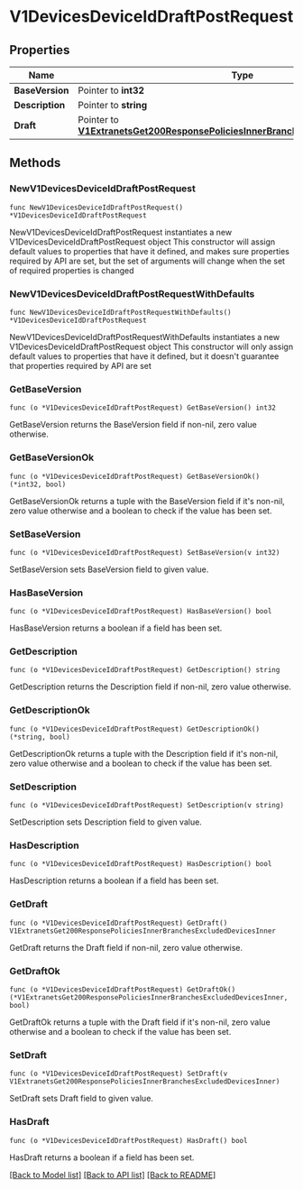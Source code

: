 # V1DevicesDeviceIdDraftPostRequest

## Properties

Name | Type | Description | Notes
------------ | ------------- | ------------- | -------------
**BaseVersion** | Pointer to **int32** |  | [optional] 
**Description** | Pointer to **string** |  | [optional] 
**Draft** | Pointer to [**V1ExtranetsGet200ResponsePoliciesInnerBranchesExcludedDevicesInner**](V1ExtranetsGet200ResponsePoliciesInnerBranchesExcludedDevicesInner.md) |  | [optional] 

## Methods

### NewV1DevicesDeviceIdDraftPostRequest

`func NewV1DevicesDeviceIdDraftPostRequest() *V1DevicesDeviceIdDraftPostRequest`

NewV1DevicesDeviceIdDraftPostRequest instantiates a new V1DevicesDeviceIdDraftPostRequest object
This constructor will assign default values to properties that have it defined,
and makes sure properties required by API are set, but the set of arguments
will change when the set of required properties is changed

### NewV1DevicesDeviceIdDraftPostRequestWithDefaults

`func NewV1DevicesDeviceIdDraftPostRequestWithDefaults() *V1DevicesDeviceIdDraftPostRequest`

NewV1DevicesDeviceIdDraftPostRequestWithDefaults instantiates a new V1DevicesDeviceIdDraftPostRequest object
This constructor will only assign default values to properties that have it defined,
but it doesn't guarantee that properties required by API are set

### GetBaseVersion

`func (o *V1DevicesDeviceIdDraftPostRequest) GetBaseVersion() int32`

GetBaseVersion returns the BaseVersion field if non-nil, zero value otherwise.

### GetBaseVersionOk

`func (o *V1DevicesDeviceIdDraftPostRequest) GetBaseVersionOk() (*int32, bool)`

GetBaseVersionOk returns a tuple with the BaseVersion field if it's non-nil, zero value otherwise
and a boolean to check if the value has been set.

### SetBaseVersion

`func (o *V1DevicesDeviceIdDraftPostRequest) SetBaseVersion(v int32)`

SetBaseVersion sets BaseVersion field to given value.

### HasBaseVersion

`func (o *V1DevicesDeviceIdDraftPostRequest) HasBaseVersion() bool`

HasBaseVersion returns a boolean if a field has been set.

### GetDescription

`func (o *V1DevicesDeviceIdDraftPostRequest) GetDescription() string`

GetDescription returns the Description field if non-nil, zero value otherwise.

### GetDescriptionOk

`func (o *V1DevicesDeviceIdDraftPostRequest) GetDescriptionOk() (*string, bool)`

GetDescriptionOk returns a tuple with the Description field if it's non-nil, zero value otherwise
and a boolean to check if the value has been set.

### SetDescription

`func (o *V1DevicesDeviceIdDraftPostRequest) SetDescription(v string)`

SetDescription sets Description field to given value.

### HasDescription

`func (o *V1DevicesDeviceIdDraftPostRequest) HasDescription() bool`

HasDescription returns a boolean if a field has been set.

### GetDraft

`func (o *V1DevicesDeviceIdDraftPostRequest) GetDraft() V1ExtranetsGet200ResponsePoliciesInnerBranchesExcludedDevicesInner`

GetDraft returns the Draft field if non-nil, zero value otherwise.

### GetDraftOk

`func (o *V1DevicesDeviceIdDraftPostRequest) GetDraftOk() (*V1ExtranetsGet200ResponsePoliciesInnerBranchesExcludedDevicesInner, bool)`

GetDraftOk returns a tuple with the Draft field if it's non-nil, zero value otherwise
and a boolean to check if the value has been set.

### SetDraft

`func (o *V1DevicesDeviceIdDraftPostRequest) SetDraft(v V1ExtranetsGet200ResponsePoliciesInnerBranchesExcludedDevicesInner)`

SetDraft sets Draft field to given value.

### HasDraft

`func (o *V1DevicesDeviceIdDraftPostRequest) HasDraft() bool`

HasDraft returns a boolean if a field has been set.


[[Back to Model list]](../README.md#documentation-for-models) [[Back to API list]](../README.md#documentation-for-api-endpoints) [[Back to README]](../README.md)


